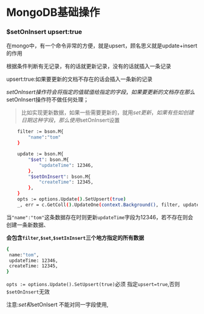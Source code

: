 # MongoDB基础操作





### $setOnInsert upsert:true

在mongo中，有一个命令非常的方便，就是upsert，顾名思义就是update+insert的作用

根据条件判断有无记录，有的话就更新记录，没有的话就插入一条记录

upsert:true:如果要更新的文档不存在的话会插入一条新的记录

$setOnInsert操作符会将指定的值赋值给指定的字段，如果要更新的文档存在那么$setOnInsert操作符不做任何处理；

> 比如实现更新数据，如果一些需要更新的，就用$set更新，如果有些如创建日期这种字段，那么使用$setOnInsert设置

```sh
	filter := bson.M{
		"name":"tom"
	}

	update := bson.M{
		"$set": bson.M{
			"updateTime": 12346,
		},
		"$setOnInsert": bson.M{
			"createTime": 12345,
		},
	}
	opts := options.Update().SetUpsert(true)
	_, err = c.GetColl().UpdateOne(context.Background(), filter, update, opts)
```

当`"name":"tom"`这条数据存在时则更新`updateTime`字段为12346，若不存在则会创建一条新数据、

**会包含`filter`,`$set`,`$setInInsert`三个地方指定的所有数据**

```sh
{
 name:"tom",
 updateTime: 12346,
 createTime: 12345,
}
```

`opts := options.Update().SetUpsert(true)`必须 指定`upsert=true`,否则`$setOnInsert`无效

注意:$set和$setOnIsert 不能对同一字段使用,